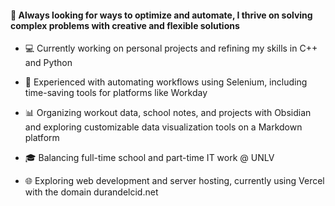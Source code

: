 #### 🚀 Always looking for ways to optimize and automate, I thrive on solving complex problems with creative and flexible solutions
- 💻 Currently working on personal projects and refining my skills in C++ and Python

- 🔧 Experienced with automating workflows using Selenium, including time-saving tools for platforms like Workday

- 📊 Organizing workout data, school notes, and projects with Obsidian and exploring customizable data visualization tools on a Markdown platform

- 🎓 Balancing full-time school and part-time IT work @ UNLV

- 🌐 Exploring web development and server hosting, currently using Vercel with the domain durandelcid.net
